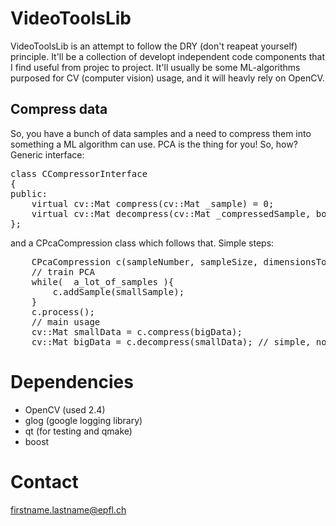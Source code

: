 VideoToolsLib
=============

VideoToolsLib is an attempt to follow the DRY (don't reapeat yourself)  principle. It'll be a collection of developt independent code components that I find useful from projec to project. It'll usually be some  ML-algorithms purposed for CV (computer vision) usage, and it will heavly rely on OpenCV.

Compress data
-------------
So, you have a bunch of data samples and a need to compress them into something a ML algorithm can use. PCA is the thing for you! So, how?
Generic interface:
<pre>
class CCompressorInterface
{
public:
    virtual cv::Mat compress(cv::Mat _sample) = 0;
    virtual cv::Mat decompress(cv::Mat _compressedSample, bool _convertTo8Bit = false) = 0;
};
</pre>

and a CPcaCompression class which follows that. Simple steps:

<pre>
	CPcaCompression c(sampleNumber, sampleSize, dimensionsToUse);
	// train PCA
	while(  a_lot_of_samples ){
		c.addSample(smallSample);
	}
	c.process();
	// main usage
	cv::Mat smallData = c.compress(bigData);
	cv::Mat bigData = c.decompress(smallData); // simple, no?
</pre>

Dependencies
============
 - OpenCV (used 2.4)
 - glog (google logging library)
 - qt (for testing and qmake)
 - boost

Contact
=======

firstname.lastname@epfl.ch
